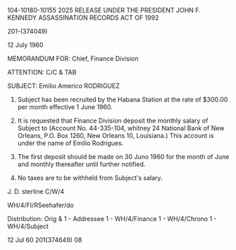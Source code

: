 104-10180-10155 2025 RELEASE UNDER THE PRESIDENT JOHN F. KENNEDY ASSASSINATION RECORDS ACT OF 1992

201-(374049)

12 July 1960

MEMORANDUM FOR: Chief, Finance Division

ATTENTION: C/C & TAB

SUBJECT: Emilio Americo RODRIGUEZ

1. Subject has been recruited by the Habana Station at the rate of $300.00 per month effective 1 June 1960.

2. It is requested that Finance Division deposit the monthly salary of Subject to (Account No. 44-335-104, whitney 24 National Bank of New Orleans, P.O. Box 1260, New Orleans 10, Louisiana.) This account is under the name of Emilio Rodrigues.

3. The first deposit should be made on 30 Juno 1960 for the month of June and monthly thereafter until further notified.

4. No taxes are to be withheld from Subject's salary.

J. D. sterline
C/W/4

WH/4/FI/RSeehafer/do

Distribution:
Orig & 1 - Addressee
1 - WH/4/Finance
1 - WH/4/Chrono
1 - WH/4/Subject

12 Jul 60
201(374649)
08
